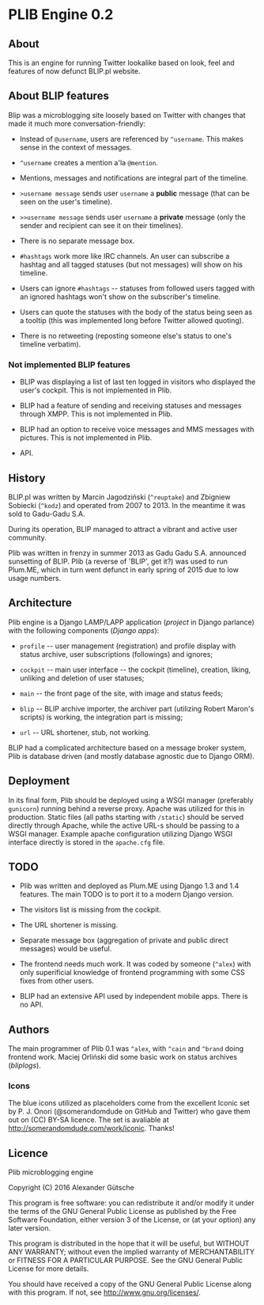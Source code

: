 # PLIB Engine 0.2

## About

This is an engine for running Twitter lookalike based on look, feel and features of now defunct BLIP.pl website.

## About BLIP features

Blip was a microblogging site loosely based on Twitter with changes that made it much more conversation-friendly:

* Instead of `@username`, users are referenced by `^username`. This makes sense in the context of messages.

* `^username` creates a mention a'la `@mention`.

* Mentions, messages and notifications are integral part of the timeline.

* `>username message` sends user `username` a **public** message (that can be seen on the user's timeline).

* `>>username message` sends user `username` a **private** message (only the sender and recipient can see it on their timelines).

* There is no separate message box.

* `#hashtags` work more like IRC channels. An user can subscribe a hashtag and all tagged statuses (but not messages) will show on his timeline.

* Users can ignore `#hashtags` -- statuses from followed users tagged with an ignored hashtags won't show on the subscriber's timeline.

* Users can quote the statuses with the body of the status being seen as a tooltip (this was implemented long before Twitter allowed quoting).

* There is no retweeting (reposting someone else's status to one's timeline verbatim).

### Not implemented BLIP features

* BLIP was displaying a list of last ten logged in visitors who displayed the user's cockpit. This is not implemented in Plib.

* BLIP had a feature of sending and receiving statuses and messages through XMPP. This is not implemented in Plib.

* BLIP had an option to receive voice messages and MMS messages with pictures. This is not implemented in Plib.

* API.

## History

BLIP.pl was written by Marcin Jagodziński (`^reuptake`) and Zbigniew Sobiecki (`^kodz`) and operated from 2007 to 2013. In the meantime it was sold to Gadu-Gadu S.A.

During its operation, BLIP managed to attract a vibrant and active user community.

Plib was written in frenzy in summer 2013 as Gadu Gadu S.A. announced sunsetting of BLIP. Plib (a reverse of 'BLIP', get it?) was used to run Plum.ME, which in turn went defunct in early spring of 2015 due to low usage numbers.

## Architecture

Plib engine is a Django LAMP/LAPP application (*project* in Django parlance) with the following components (*Django apps*):

* `profile` -- user management (registration) and profile display with status archive, user subscriptions (followings) and ignores;

* `cockpit` -- main user interface -- the cockpit (timeline), creation, liking, unliking and deletion of user statuses;

* `main` -- the front page of the site, with image and status feeds;

* `blip` -- BLIP archive importer, the archiver part (utilizing Robert Maron's scripts) is working, the integration part is missing;

* `url` -- URL shortener, stub, not working.

BLIP had a complicated architecture based on a message broker system, Plib is database driven (and mostly database agnostic due to Django ORM).

## Deployment

In its final form, Plib should be deployed using a WSGI manager (preferably `gunicorn`) running behind a reverse proxy. Apache was utilized for this in production. Static files (all paths starting with `/static`) should be served directly through Apache, while the active URL-s should be passing to a WSGI manager. Example apache configuration utilizing Django WSGI interface directly is stored in the `apache.cfg` file. 

## TODO

* Plib was written and deployed as Plum.ME using Django 1.3 and 1.4 features. The main TODO is to port it to a modern Django version.

* The visitors list is missing from the cockpit.

* The URL shortener is missing.

* Separate message box (aggregation of private and public direct messages) would be useful.

* The frontend needs much work. It was coded by someone (`^alex`) with only superificial knowledge of frontend programming with some CSS fixes from other users.

* BLIP had an extensive API used by independent mobile apps. There is no API.

## Authors

The main programmer of Plib 0.1 was `^alex`, with `^cain` and `^brand` doing frontend work. Maciej Orliński did some basic work on status archives (*bliplogs*).

### Icons

The blue icons utilized as placeholders come from the excellent Iconic set by P. J. Onori (@somerandomdude on GitHub and Twitter) who gave them out on (CC) BY-SA licence. The set is avaliable at <http://somerandomdude.com/work/iconic>. Thanks! 

## Licence

Plib microblogging engine

Copyright (C) 2016 Alexander Gütsche

This program is free software: you can redistribute it and/or modify it under the terms of the GNU General Public License as published by the Free Software Foundation, either version 3 of the License, or (at your option) any later version.

This program is distributed in the hope that it will be useful, but WITHOUT ANY WARRANTY; without even the implied warranty of MERCHANTABILITY or FITNESS FOR A PARTICULAR PURPOSE.  See the GNU General Public License for more details.

You should have received a copy of the GNU General Public License along with this program.  If not, see <http://www.gnu.org/licenses/>.